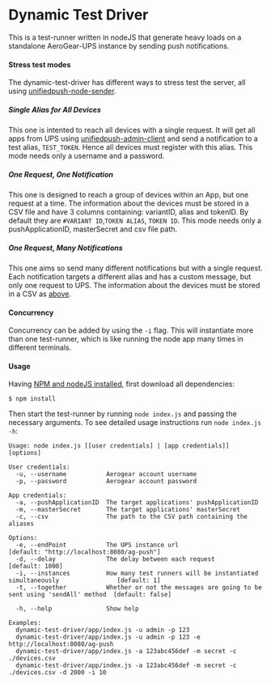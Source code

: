 # Dynamic Test Driver
This is a test-runner written in nodeJS that generate heavy loads on a standalone AeroGear-UPS instance by sending push notifications.

#### Stress test modes
The dynamic-test-driver has different ways to stress test the server, all using [unifiedpush-node-sender](https://www.npmjs.com/package/unifiedpush-node-sender). 

##### Single Alias for All Devices
This one is intented to reach all devices with a single request. It will get all apps from UPS using [unifiedpush-admin-client](https://www.npmjs.com/package/unifiedpush-admin-client) and send a notification to a test alias, `TEST_TOKEN`. Hence all devices must register with this alias.
This mode needs only a username and a password.

##### One Request, One Notification
This one is designed to reach a group of devices within an App, but one request at a time. The information about the devices must be stored in a CSV file and have 3 columns containing: variantID, alias and tokenID. By default they are `#VARIANT ID`,`TOKEN ALIAS`, `TOKEN ID`. 
This mode needs only a pushApplicationID, masterSecret and csv file path.

##### One Request, Many Notifications
This one aims so send many different notifications but with a single request. Each notification targets a different alias and has a custom message, but only one request to UPS. The information about the devices must be stored in a CSV as [above](#one-request,-one-notification).

#### Concurrency
Concurrency can be added by using the `-i` flag. This will instantiate more than one test-runner, which is like running the node app many times in different terminals.

#### Usage
Having [NPM and nodeJS installed](https://nodejs.org/), first download all dependencies:
```
$ npm install
```
Then start the test-runner by running `node index.js` and passing the necessary arguments. To see detailed usage instructions run `node index.js -h`:
```
Usage: node index.js [[user credentials] | [app credentials]] [options]

User credentials:
  -u, --username           Aerogear account username
  -p, --password           Aerogear account password

App credentials:
  -a, --pushApplicationID  The target applications' pushApplicationID
  -m, --masterSecret       The target applications' masterSecret
  -c, --csv                The path to the CSV path containing the aliases  

Options:
  -e, --endPoint           The UPS instance url                                                     [default: "http://localhost:8080/ag-push"]
  -d, --delay              The delay between each request                                           [default: 1000]
  -i, --instances          How many test runners will be instantiated simultaneously                [default: 1]
  -t, --together           Whether or not the messages are going to be sent using 'sendAll' method  [default: false]

  -h, --help               Show help                                                                

Examples:
  dynamic-test-driver/app/index.js -u admin -p 123
  dynamic-test-driver/app/index.js -u admin -p 123 -e http://localhost:8080/ag-push
  dynamic-test-driver/app/index.js -a 123abc456def -m secret -c ./devices.csv
  dynamic-test-driver/app/index.js -a 123abc456def -m secret -c ./devices.csv -d 2000 -i 10
```
